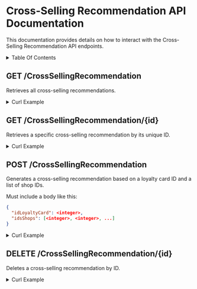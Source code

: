 # Cross-Selling Recommendation API Documentation <!-- omit in toc -->

This documentation provides details on how to interact with the Cross-Selling Recommendation API endpoints.

<details>
<summary>Table Of Contents</summary>

- [GET /CrossSellingRecommendation](#get-crosssellingrecommendation)
- [GET /CrossSellingRecommendation/{id}](#get-crosssellingrecommendationid)
- [POST /CrossSellingRecommendation](#post-crosssellingrecommendation)
- [DELETE /CrossSellingRecommendation/{id}](#delete-crosssellingrecommendationid)

</details>

## GET /CrossSellingRecommendation

Retrieves all cross-selling recommendations.

<details>
<summary>Curl Example</summary>

```bash
curl -X 'GET' \
  'http://ec2-3-237-79-145.compute-1.amazonaws.com:8080/CrossSellingRecommendation' \
  -H 'accept: application/json'
```

> In this example, the EC2 instance is accessed via its public DNS name `ec2-3-237-79-145.compute-1.amazonaws.com` on port `8080`. Replace this with your actual instance address if different.

</details>

## GET /CrossSellingRecommendation/{id}

Retrieves a specific cross-selling recommendation by its unique ID.

<details>
<summary>Curl Example</summary>

```bash
curl -X 'GET' \
  'http://ec2-3-237-79-145.compute-1.amazonaws.com:8080/CrossSellingRecommendation/{id}' \
  -H 'accept: application/json'
```

> In this example, the EC2 instance is accessed via its public DNS name `ec2-3-237-79-145.compute-1.amazonaws.com` on port `8080`. Replace this with your actual instance address if different.

</details>

## POST /CrossSellingRecommendation

Generates a cross-selling recommendation based on a loyalty card ID and a list of shop IDs.

Must include a body like this:

```json
{
  "idLoyaltyCard": <integer>,
  "idsShops": [<integer>, <integer>, ...]
}
```

<details>
<summary>Curl Example</summary>

```bash
curl -X 'POST' \
  'http://ec2-3-237-79-145.compute-1.amazonaws.com:8080/CrossSellingRecommendation' \
  -H 'accept: application/json' \
  -H 'Content-Type: application/json' \
  -d '{
    "idLoyaltyCard": 0,
    "idsShops": [1, 2, 3]
}'
```

> In this example, the EC2 instance is accessed via its public DNS name `ec2-3-237-79-145.compute-1.amazonaws.com` on port `8080`. Replace this with your actual instance address if different.

</details>

## DELETE /CrossSellingRecommendation/{id}

Deletes a cross-selling recommendation by ID.

<details>
<summary>Curl Example</summary>

```bash
curl -X 'DELETE' \
  'http://ec2-3-237-79-145.compute-1.amazonaws.com:8080/CrossSellingRecommendation/{id}' \
  -H 'accept: application/json'
```

> In this example, the EC2 instance is accessed via its public DNS name `ec2-3-237-79-145.compute-1.amazonaws.com` on port `8080`. Replace this with your actual instance address if different.

</details>

